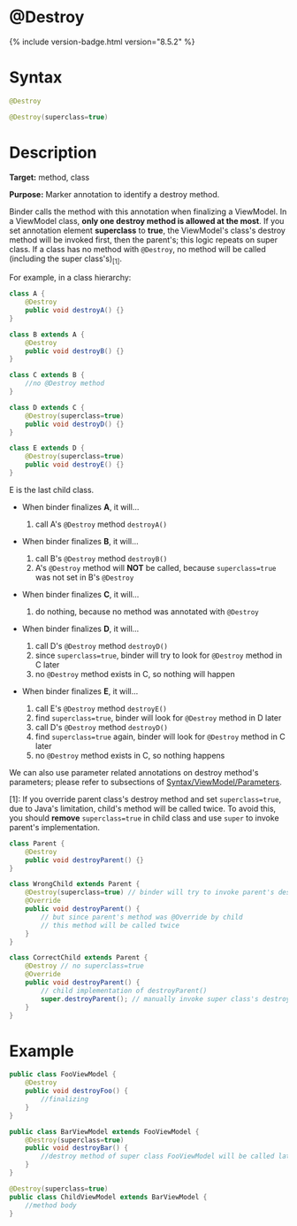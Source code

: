 # @Destroy

{% include version-badge.html version="8.5.2" %}

Syntax
======

```java
@Destroy

@Destroy(superclass=true)
```

Description
===========

**Target:** method, class

**Purpose:** Marker annotation to identify a destroy method.

Binder calls the method with this annotation when finalizing a ViewModel. In a ViewModel class, **only one destroy method is allowed at the most**. If you set annotation element **superclass** to **true**, the ViewModel's class's destroy method will be invoked first, then the parent's; this logic repeats on super class. If a class has no method with `@Destroy`, no method will be called (including the super class's)<sub>[1]</sub>.

For example, in a class hierarchy:
```java
class A {
	@Destroy
	public void destroyA() {}
}

class B extends A {
	@Destroy
	public void destroyB() {}
}

class C extends B {
	//no @Destroy method
}

class D extends C {
	@Destroy(superclass=true)
	public void destroyD() {}
}

class E extends D {
	@Destroy(superclass=true)
	public void destroyE() {}
}
```

E is the last child class.

- When binder finalizes **A**, it will...
	1. call A's `@Destroy` method `destroyA()`

- When binder finalizes **B**, it will...
	1. call B's `@Destroy` method `destroyB()`
	2. A's `@Destroy` method will **NOT** be called, because `superclass=true` was not set in B's `@Destroy`

- When binder finalizes **C**, it will...
	1. do nothing, because no method was annotated with `@Destroy`

- When binder finalizes **D**, it will...
	1. call D's `@Destroy` method `destroyD()`
	2. since `superclass=true`, binder will try to look for `@Destroy` method in C later
	3. no `@Destroy` method exists in C, so nothing will happen

- When binder finalizes **E**, it will...
	1. call E's `@Destroy` method `destroyE()`
	2. find `superclass=true`, binder will look for `@Destroy` method in D later
	3. call D's `@Destroy` method `destroyD()`
	4. find `superclass=true` again, binder will look for `@Destroy` method in C later
	5. no `@Destroy` method exists in C, so nothing happens

We can also use parameter related annotations on destroy method's parameters; please refer to subsections of [Syntax/ViewModel/Parameters](./parameters).

[1]: If you override parent class's destroy method and set `superclass=true`, due to Java's limitation, child's method will be called twice. To avoid this, you should **remove** `superclass=true` in child class and use `super` to invoke parent's implementation.
```java
class Parent {
	@Destroy
	public void destroyParent() {}
}

class WrongChild extends Parent {
	@Destroy(superclass=true) // binder will try to invoke parent's destroyParent()
	@Override
	public void destroyParent() {
		// but since parent's method was @Override by child
		// this method will be called twice
	}
}

class CorrectChild extends Parent {
	@Destroy // no superclass=true
	@Override
	public void destroyParent() {
		// child implementation of destroyParent()
		super.destroyParent(); // manually invoke super class's destroyParent() later
	}
}
```

Example
=======
```java
public class FooViewModel {
    @Destroy
    public void destroyFoo() {
        //finalizing
    }
}

public class BarViewModel extends FooViewModel {
    @Destroy(superclass=true)
    public void destroyBar() {
        //destroy method of super class FooViewModel will be called later.
    }
}

@Destroy(superclass=true)
public class ChildViewModel extends BarViewModel {
	//method body
}
```
